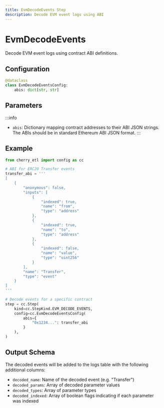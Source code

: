 ```yaml
---
title: EvmDecodeEvents Step
description: Decode EVM event logs using ABI
---
```


# EvmDecodeEvents

Decode EVM event logs using contract ABI definitions.

## Configuration

```python
@dataclass
class EvmDecodeEventsConfig:
    abis: dict[str, str]
```

## Parameters

:::info
- `abis`: Dictionary mapping contract addresses to their ABI JSON strings. The ABIs should be in standard Ethereum ABI JSON format.
:::

## Example

```python
from cherry_etl import config as cc

# ABI for ERC20 Transfer events
transfer_abi = '''
[
    {
        "anonymous": false,
        "inputs": [
            {
                "indexed": true,
                "name": "from",
                "type": "address"
            },
            {
                "indexed": true,
                "name": "to",
                "type": "address"
            },
            {
                "indexed": false,
                "name": "value",
                "type": "uint256"
            }
        ],
        "name": "Transfer",
        "type": "event"
    }
]
'''

# Decode events for a specific contract
step = cc.Step(
    kind=cc.StepKind.EVM_DECODE_EVENTS,
    config=cc.EvmDecodeEventsConfig(
        abis={
            "0x1234...": transfer_abi
        }
    ),
)
```

## Output Schema

The decoded events will be added to the logs table with the following additional columns:

- `decoded_name`: Name of the decoded event (e.g. "Transfer")
- `decoded_params`: Array of decoded parameter values
- `decoded_types`: Array of parameter types
- `decoded_indexed`: Array of boolean flags indicating if each parameter was indexed 